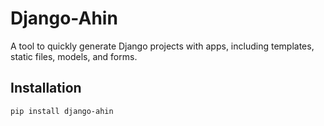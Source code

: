 # Django-Ahin

A tool to quickly generate Django projects with apps, including templates, static files, models, and forms.

## Installation

```bash
pip install django-ahin